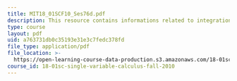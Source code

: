 ```yaml
---
title: MIT18_01SCF10_Ses76d.pdf
description: This resource contains informations related to integration by parts.
type: course
layout: pdf
uid: a763731db0c35193e31e3c7fedc378fd
file_type: application/pdf
file_location: >-
  https://open-learning-course-data-production.s3.amazonaws.com/18-01sc-single-variable-calculus-fall-2010/a763731db0c35193e31e3c7fedc378fd_MIT18_01SCF10_Ses76d.pdf
course_id: 18-01sc-single-variable-calculus-fall-2010
---
```

